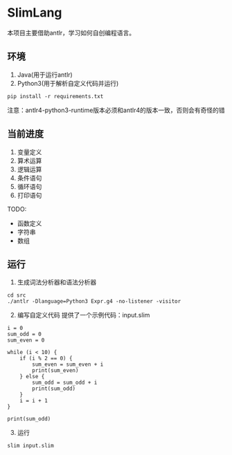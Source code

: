 # SlimLang
本项目主要借助antlr，学习如何自创编程语言。

## 环境
1. Java(用于运行antlr)
2. Python3(用于解析自定义代码并运行)
```
pip install -r requirements.txt
```
注意：antlr4-python3-runtime版本必须和antlr4的版本一致，否则会有奇怪的错

## 当前进度
1. 变量定义
2. 算术运算
3. 逻辑运算
4. 条件语句
5. 循环语句
6. 打印语句

TODO:
* 函数定义
* 字符串
* 数组

## 运行
1. 生成词法分析器和语法分析器
```
cd src
./antlr -Dlanguage=Python3 Expr.g4 -no-listener -visitor
```
2. 编写自定义代码
提供了一个示例代码：input.slim
```
i = 0
sum_odd = 0
sum_even = 0

while (i < 10) {
    if (i % 2 == 0) {
        sum_even = sum_even + i
        print(sum_even)
    } else {
        sum_odd = sum_odd + i
        print(sum_odd)
    }
    i = i + 1
}

print(sum_odd)
```
3. 运行
```
slim input.slim
```

